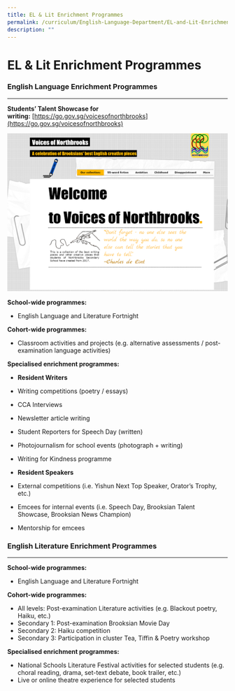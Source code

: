 ```yaml
---
title: EL & Lit Enrichment Programmes
permalink: /curriculum/English-Language-Department/EL-and-Lit-Enrichment-Programmes/permalink/
description: ""
---
```


EL & Lit Enrichment Programmes
==============================

### English Language Enrichment Programmes
--------------------------------------

**Students’ Talent Showcase for writing:** [https://go.gov.sg/voicesofnorthbrooks](https://go.gov.sg/voicesofnorthbrooks)

![](/images/Voices%20of%20Northbrooks.png)

**School-wide programmes:**  

*   English Language and Literature Fortnight

**Cohort-wide programmes:**  

*   Classroom activities and projects (e.g. alternative assessments / post-examination language activities)

**Specialised enrichment programmes:**

*   **Resident Writers**

*   Writing competitions (poetry / essays)
*   CCA Interviews
*   Newsletter article writing
*   Student Reporters for Speech Day (written)
*   Photojournalism for school events (photograph + writing)
*   Writing for Kindness programme

*   **Resident Speakers**

*   External competitions (i.e. Yishun Next Top Speaker, Orator’s Trophy, etc.)
*   Emcees for internal events (i.e. Speech Day, Brooksian Talent Showcase, Brooksian News Champion)
*   Mentorship for emcees

### English Literature Enrichment Programmes
--------------------------------------

**School-wide programmes:**

*   English Language and Literature Fortnight

  

**Cohort-wide programmes:**

*   All levels: Post-examination Literature activities (e.g. Blackout poetry, Haiku, etc.)
*   Secondary 1: Post-examination Brooksian Movie Day
*   Secondary 2: Haiku competition
*   Secondary 3: Participation in cluster Tea, Tiffin & Poetry workshop

  

**Specialised enrichment programmes:**

*   National Schools Literature Festival activities for selected students (e.g. choral reading, drama, set-text debate, book trailer, etc.)
*   Live or online theatre experience for selected students